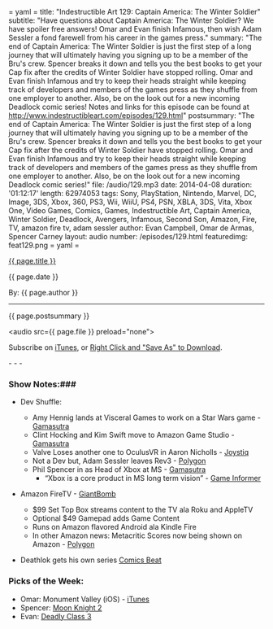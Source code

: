 = yaml =
title: "Indestructible Art 129: Captain America: The Winter Soldier"
subtitle: "Have questions about Captain America: The Winter Soldier? We have spoiler free answers! Omar and Evan finish Infamous, then wish Adam Sessler a fond farewell from his career in the games press."
summary: "The end of Captain America: The Winter Soldier is just the first step of a long journey that will ultimately having you signing up to be a member of the Bru's crew. Spencer breaks it down and tells you the best books to get your Cap fix after the credits of Winter Soldier have stopped rolling. Omar and Evan finish Infamous and try to keep their heads straight while keeping track of developers and members of the games press as they shuffle from one employer to another. Also, be on the look out for a new incoming Deadlock comic series! Notes and links for this episode can be found at http://www.indestructibleart.com/episodes/129.html"
postsummary: "The end of Captain America: The Winter Soldier is just the first step of a long journey that will ultimately having you signing up to be a member of the Bru's crew. Spencer breaks it down and tells you the best books to get your Cap fix after the credits of Winter Soldier have stopped rolling. Omar and Evan finish Infamous and try to keep their heads straight while keeping track of developers and members of the games press as they shuffle from one employer to another. Also, be on the look out for a new incoming Deadlock comic series!"
file: /audio/129.mp3
date: 2014-04-08
duration: '01:12:17'
length: 62974053
tags: Sony, PlayStation, Nintendo, Marvel, DC, Image, 3DS, Xbox, 360, PS3, Wii, WiiU, PS4, PSN, XBLA, 3DS, Vita, Xbox One, Video Games, Comics, Games, Indestructible Art, Captain America, Winter Soldier, Deadlock, Avengers, Infamous, Second Son, Amazon, Fire, TV, amazon fire tv, adam sessler
author: Evan Campbell, Omar de Armas, Spencer Carney
layout: audio
number: /episodes/129.html
featuredimg: feat129.png
= yaml =

<a href="{{ page.url }}" class='postTitleLink'><p class='postTitle'>{{ page.title }}</p></a>
<p class='postPublished'>{{ page.date }}</p>
<p class='postAuthor'>By: {{ page.author }}</p>
<hr>

<p class='podcastSummary'>{{ page.postsummary }}</p>

<audio src={{ page.file }} preload="none"></audio>
<p class='subLinks'>Subscribe on <a href='http://bit.ly/iapodcast'>iTunes</a>, or <a href={{ page.file }}>Right Click and "Save As" to Download</a>.</p>
- - -

### Show Notes:###
* Dev Shuffle:
    * Amy Hennig lands at Visceral Games to work on a Star Wars game - [Gamasutra](http://www.gamasutra.com/view/news/214686/Naughty_Dog_expat_Amy_Hennig_joins_up_with_Visceral_Games.php)
    * Clint Hocking and Kim Swift move to Amazon Game Studio - [Gamasutra](http://www.gamasutra.com/view/news/214555/Clint_Hocking_and_Kim_Swift_join_up_with_Amazon_Game_Studios.php)
    * Valve Loses another one to OculusVR in Aaron Nicholls - [Joystiq](http://www.joystiq.com/2014/04/01/oculus-vr-picks-up-valves-aaron-nicholls/)
    * Not a Dev but, Adam Sessler leaves Rev3 - [Polygon](http://www.polygon.com/2014/4/3/5577350/former-x-play-host-adam-sessler-leaves-revision3)
    * Phil Spencer in as Head of Xbox at MS - [Gamasutra](http://www.gamasutra.com/view/news/214319/Phil_Spencer_is_Microsofts_new_Xbox_frontman.php)
        * “Xbox is a core product in MS long term vision” - [Game Informer](http://www.gameinformer.com/b/news/archive/2014/04/04/head-of-xbox-phil-spencer-says-xbox-is-a-core-product-in-microsoft-s-long-term-vision.aspx)

* Amazon FireTV - [GiantBomb](http://www.giantbomb.com/articles/amazon-getting-into-the-living-room-with-fire-tv-updated/1100-4890/)
    * $99 Set Top Box streams content to the TV ala Roku and AppleTV
    * Optional $49 Gamepad adds Game Content
    * Runs on Amazon flavored Android ala Kindle Fire
    * In other Amazon news: Metacritic Scores now being shown on Amazon - [Polygon](http://www.polygon.com/2014/4/2/5573120/amazon-displays-metacritic-scores-on-video-game-listings)

* Deathlok gets his own series [Comics Beat](http://comicsbeat.com/deathlok-ghets-his-own-series-spining-out-of-marvels-original-sins-mini/)

### Picks of the Week: ###
*  Omar: Monument Valley (iOS) - [iTunes](https://itunes.apple.com/us/app/monument-valley/id728293409?mt=8)
*  Spencer: [Moon Knight 2](https://www.comixology.com/Moon-Knight-2014-2/digital-comic/86445)
*  Evan: [Deadly Class 3](https://imagecomics.com/comics/releases/deadly-class-3)
